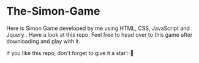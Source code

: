 # The-Simon-Game
Here is Simon Game developed by me using HTML, CSS, JavaScript and Jquery .  Have a look at this repo.
Feel free to head over to this game after downloading and play with it.

If you like this repo, don't forget to give it a star✨🤩
